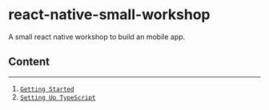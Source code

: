 # react-native-small-workshop

A small react native workshop to build an mobile app.

## Content

---

1. [`Getting Started`](./docs/01_GETTING_STARTED.md)
2. [`Setting Up TypeScript`](./docs/02_SETTING_UP_TYPESCRIPT.md)

